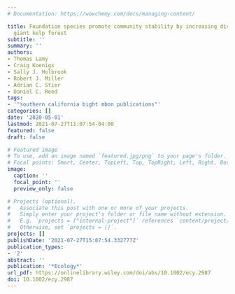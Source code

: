 ```yaml
---
# Documentation: https://wowchemy.com/docs/managing-content/

title: Foundation species promote community stability by increasing diversity in a
  giant kelp forest
subtitle: ''
summary: ''
authors:
- Thomas Lamy
- Craig Koenigs
- Sally J. Holbrook
- Robert J. Miller
- Adrian C. Stier
- Daniel C. Reed
tags:
- '"southern california bight mbon publications"'
categories: []
date: '2020-05-01'
lastmod: 2021-07-27T11:07:54-04:00
featured: false
draft: false

# Featured image
# To use, add an image named `featured.jpg/png` to your page's folder.
# Focal points: Smart, Center, TopLeft, Top, TopRight, Left, Right, BottomLeft, Bottom, BottomRight.
image:
  caption: ''
  focal_point: ''
  preview_only: false

# Projects (optional).
#   Associate this post with one or more of your projects.
#   Simply enter your project's folder or file name without extension.
#   E.g. `projects = ["internal-project"]` references `content/project/deep-learning/index.md`.
#   Otherwise, set `projects = []`.
projects: []
publishDate: '2021-07-27T15:07:54.332777Z'
publication_types:
- '2'
abstract: ''
publication: '*Ecology*'
url_pdf: https://onlinelibrary.wiley.com/doi/abs/10.1002/ecy.2987
doi: 10.1002/ecy.2987
---
```

